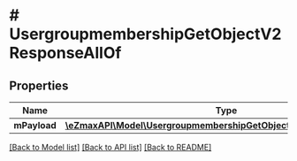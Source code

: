# # UsergroupmembershipGetObjectV2ResponseAllOf

## Properties

Name | Type | Description | Notes
------------ | ------------- | ------------- | -------------
**mPayload** | [**\eZmaxAPI\Model\UsergroupmembershipGetObjectV2ResponseMPayload**](UsergroupmembershipGetObjectV2ResponseMPayload.md) |  |

[[Back to Model list]](../../README.md#models) [[Back to API list]](../../README.md#endpoints) [[Back to README]](../../README.md)
